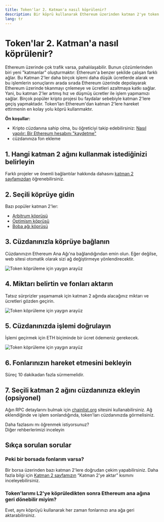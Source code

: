 ```yaml
---
title: Token'lar 2. Katman'a nasıl köprülenir?
description: Bir köprü kullanarak Ethereum üzerinden katman 2'ye token hareket ettirmeyi açıklayan rehber.
lang: tr
---
```


# Token'lar 2. Katman'a nasıl köprülenir?

Ethereum üzerinde çok trafik varsa, pahalılaşabilir. Bunun çözümlerinden biri yeni "katmanlar" oluşturmaktır: Ethereum'a benzer şekilde çalışan farklı ağlar. Bu Katman 2'ler daha birçok işlemi daha düşük ücretlerde alarak ve bu işlemlerin sonuçlarını arada sırada Ethereum üzerinde depolayarak Ethereum üzerinde tıkanmayı çnlemeye ve ücretleri azaltmaya katkı sağlar. Yani, bu katman 2'ler artmış hız ve düşmüş ücretler ile işlem yapmamızı sağlar. Birçok popüler kripto projesi bu faydalar sebebiyle katman 2'lere geçiş yapmaktadır. Token'ları Ethereum'dan katman 2'lere hareket ettirmenin en kolay yolu köprü kullanmaktır.

**Ön koşullar:**

- Kripto cüzdanına sahip olma, bu öğreticiyi takip edebilirsiniz: [Nasıl yapılır: Bir Ethereum hesabını "kaydetme"](/guides/how-to-register-an-ethereum-account/)
- cüzdanınıza fon ekleme

## 1. Hangi katman 2 ağını kullanmak istediğinizi belirleyin

Farklı projeler ve önemli bağlantılar hakkında dahasını [katman 2 sayfamızdan](/layer-2/) öğrenebilirsiniz.

## 2. Seçili köprüye gidin

Bazı popüler katman 2'ler:

- [Arbitrum köprüsü](https://bridge.arbitrum.io/?l2ChainId=42161)
- [Optimism köprüsü](https://app.optimism.io/bridge/deposit)
- [Boba ağı köprüsü](https://gateway.boba.network/)

## 3. Cüzdanınızla köprüye bağlanın

Cüzdanınızın Ethereum Ana Ağı'na bağlandığından emin olun. Eğer değilse, web sitesi otomatik olarak sizi ağ değiştirmeye yönlendirecektir.

![Token köprüleme için yaygın arayüz](./bridge1.png)

## 4. Miktarı belirtin ve fonları aktarın

Tatsız sürprizler yaşamamak için katman 2 ağında alacağınız miktarı ve ücretleri gözden geçirin.

![Token köprüleme için yaygın arayüz](./bridge2.png)

## 5. Cüzdanınızda işlemi doğrulayın

İşlemi geçirmek için ETH biçiminde bir ücret ödemeniz gerekecek.

![Token köprüleme için yaygın arayüz](./bridge3.png)

## 6. Fonlarınızın hareket etmesini bekleyin

Süreç 10 dakikadan fazla sürmemelidir.

## 7. Seçili katman 2 ağını cüzdanınıza ekleyin (opsiyonel)

Ağın RPC detaylarını bulmak için [chainlist.org](http://chainlist.org) sitesini kullanabilirsiniz. Ağ eklendiğinde ve işlem sonlandığında, token'ları cüzdanınızda görmelisiniz.
<br />

<InfoBanner shouldSpaceBetween emoji=":eyes:">
  <div>Daha fazlasını mı öğrenmek istiyorsunuz?</div>
  <ButtonLink to="/guides/">
    Diğer rehberlerimizi inceleyin
  </ButtonLink>
</InfoBanner>

## Sıkça sorulan sorular

### Peki bir borsada fonlarım varsa?

Bir borsa üzerinden bazı katman 2'lere doğrudan çekim yapabilirsiniz. Daha fazla bilgi için [Katman 2 sayfamızın](/layer-2/) “Katman 2'ye aktar” kısmını inceleyebilirsiniz.

### Token'larımı L2'ye köprüledikten sonra Ethereum ana ağına geri dönebilir miyim?

Evet, aynı köprüyü kullanarak her zaman fonlarınızı ana ağa geri aktarabilirsiniz.
